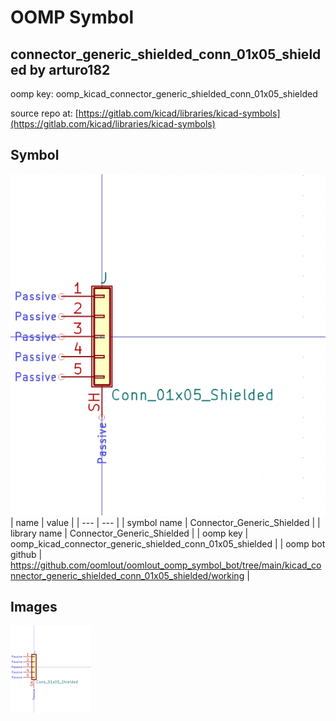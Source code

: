 # OOMP Symbol  
## connector_generic_shielded_conn_01x05_shielded  by arturo182  
  
oomp key: oomp_kicad_connector_generic_shielded_conn_01x05_shielded  
  
source repo at: [https://gitlab.com/kicad/libraries/kicad-symbols](https://gitlab.com/kicad/libraries/kicad-symbols)  
## Symbol  
  
[![working.png](working_600.png)](working.png)  
| name | value | 
| --- | --- | 
| symbol name | Connector_Generic_Shielded | 
| library name | Connector_Generic_Shielded | 
| oomp key | oomp_kicad_connector_generic_shielded_conn_01x05_shielded | 
| oomp bot github | https://github.com/oomlout/oomlout_oomp_symbol_bot/tree/main/kicad_connector_generic_shielded_conn_01x05_shielded/working | 
## Images  
  
[![working.png](working_140.png)](working.png)  
